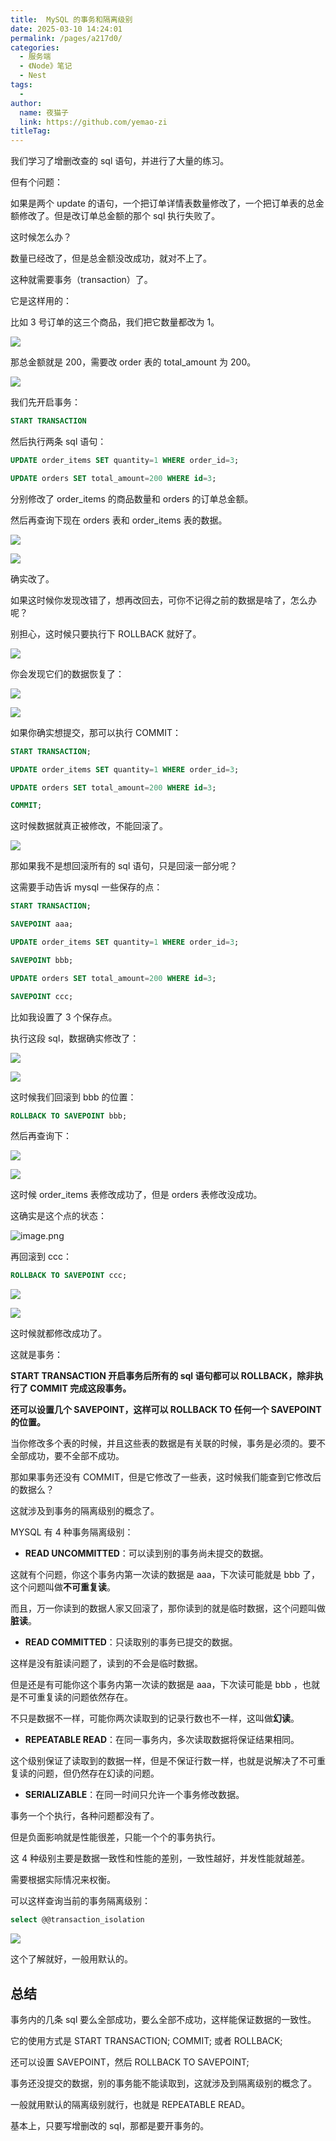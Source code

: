 ```yaml
---
title:  MySQL 的事务和隔离级别
date: 2025-03-10 14:24:01
permalink: /pages/a217d0/
categories:
  - 服务端
  - 《Node》笔记
  - Nest
tags:
  - 
author: 
  name: 夜猫子
  link: https://github.com/yemao-zi
titleTag: 
---
```

我们学习了增删改查的 sql 语句，并进行了大量的练习。

但有个问题：

如果是两个 update 的语句，一个把订单详情表数量修改了，一个把订单表的总金额修改了。但是改订单总金额的那个 sql 执行失败了。

这时候怎么办？

数量已经改了，但是总金额没改成功，就对不上了。

这种就需要事务（transaction）了。

它是这样用的：

比如 3 号订单的这三个商品，我们把它数量都改为 1。

![](https://p1-juejin.byteimg.com/tos-cn-i-k3u1fbpfcp/4e5885c3c6204ad7be3074d56959a396~tplv-k3u1fbpfcp-watermark.image?)

那总金额就是 200，需要改 order 表的 total\_amount 为 200。

![](https://p3-juejin.byteimg.com/tos-cn-i-k3u1fbpfcp/e3f96bada39043db80e6403244fb8517~tplv-k3u1fbpfcp-watermark.image?)

我们先开启事务：

```sql
START TRANSACTION
```

然后执行两条 sql 语句：

```sql
UPDATE order_items SET quantity=1 WHERE order_id=3;

UPDATE orders SET total_amount=200 WHERE id=3;
```

分别修改了 order\_items 的商品数量和 orders 的订单总金额。

然后再查询下现在 orders 表和 order\_items 表的数据。

![](https://p6-juejin.byteimg.com/tos-cn-i-k3u1fbpfcp/f8af0e19c621496e8716415091d7bc03~tplv-k3u1fbpfcp-watermark.image?)

![](https://p6-juejin.byteimg.com/tos-cn-i-k3u1fbpfcp/696b943b02ee4dd4bb06844f520e2f86~tplv-k3u1fbpfcp-watermark.image?)

确实改了。

如果这时候你发现改错了，想再改回去，可你不记得之前的数据是啥了，怎么办呢？

别担心，这时候只要执行下 ROLLBACK 就好了。

![](https://p9-juejin.byteimg.com/tos-cn-i-k3u1fbpfcp/5a3b0375015d4c3e9953b3e22007b5e9~tplv-k3u1fbpfcp-watermark.image?)

你会发现它们的数据恢复了：

![](https://p3-juejin.byteimg.com/tos-cn-i-k3u1fbpfcp/cdfc9cdd127d49a6a08c5c96fc7a105d~tplv-k3u1fbpfcp-watermark.image?)

![](https://p6-juejin.byteimg.com/tos-cn-i-k3u1fbpfcp/e118f1008cea47a6a16e5e126442ae88~tplv-k3u1fbpfcp-watermark.image?)

如果你确实想提交，那可以执行 COMMIT：

```sql
START TRANSACTION;

UPDATE order_items SET quantity=1 WHERE order_id=3;

UPDATE orders SET total_amount=200 WHERE id=3;

COMMIT;
```

这时候数据就真正被修改，不能回滚了。

![](https://p6-juejin.byteimg.com/tos-cn-i-k3u1fbpfcp/5dcbd8db05d841558b94878df722d250~tplv-k3u1fbpfcp-watermark.image?)

那如果我不是想回滚所有的 sql 语句，只是回滚一部分呢？

这需要手动告诉 mysql 一些保存的点：

```sql
START TRANSACTION;

SAVEPOINT aaa;

UPDATE order_items SET quantity=1 WHERE order_id=3;

SAVEPOINT bbb;

UPDATE orders SET total_amount=200 WHERE id=3;

SAVEPOINT ccc;

```

比如我设置了 3 个保存点。

执行这段 sql，数据确实修改了：

![](https://p3-juejin.byteimg.com/tos-cn-i-k3u1fbpfcp/daa1f65396244e10b9c42d8bd0d9d956~tplv-k3u1fbpfcp-watermark.image?)

![](https://p1-juejin.byteimg.com/tos-cn-i-k3u1fbpfcp/98f1bc6bfe7c4fdd94711a65cb5f853e~tplv-k3u1fbpfcp-watermark.image?)

这时候我们回滚到 bbb 的位置：

```sql
ROLLBACK TO SAVEPOINT bbb;
```

然后再查询下：

![](https://p9-juejin.byteimg.com/tos-cn-i-k3u1fbpfcp/409590407c3a4531a554cccb8c90b17a~tplv-k3u1fbpfcp-watermark.image?)

![](https://p9-juejin.byteimg.com/tos-cn-i-k3u1fbpfcp/6cd3d76b94e74effae007b0affb8a25c~tplv-k3u1fbpfcp-watermark.image?)

这时候 order\_items 表修改成功了，但是 orders 表修改没成功。

这确实是这个点的状态：

![image.png](https://p9-juejin.byteimg.com/tos-cn-i-k3u1fbpfcp/3624c6256ba64b88a3a6c28cb0d5ff3d~tplv-k3u1fbpfcp-watermark.image?)

再回滚到 ccc：

```sql
ROLLBACK TO SAVEPOINT ccc;
```

![](https://p6-juejin.byteimg.com/tos-cn-i-k3u1fbpfcp/b513594165d74aaaa8265482781c3acb~tplv-k3u1fbpfcp-watermark.image?)

![](https://p3-juejin.byteimg.com/tos-cn-i-k3u1fbpfcp/04b52bfed97540308b3fac02ce561afa~tplv-k3u1fbpfcp-watermark.image?)

这时候就都修改成功了。

这就是事务：

**START TRANSACTION 开启事务后所有的 sql 语句都可以 ROLLBACK，除非执行了 COMMIT 完成这段事务。**

**还可以设置几个 SAVEPOINT，这样可以 ROLLBACK TO 任何一个 SAVEPOINT 的位置。**

当你修改多个表的时候，并且这些表的数据是有关联的时候，事务是必须的。要不全部成功，要不全部不成功。

那如果事务还没有 COMMIT，但是它修改了一些表，这时候我们能查到它修改后的数据么？

这就涉及到事务的隔离级别的概念了。

MYSQL 有 4 种事务隔离级别：

*   **READ UNCOMMITTED**：可以读到别的事务尚未提交的数据。

这就有个问题，你这个事务内第一次读的数据是 aaa，下次读可能就是 bbb 了，这个问题叫做**不可重复读**。

而且，万一你读到的数据人家又回滚了，那你读到的就是临时数据，这个问题叫做**脏读**。

*   **READ COMMITTED**：只读取别的事务已提交的数据。

这样是没有脏读问题了，读到的不会是临时数据。

但是还是有可能你这个事务内第一次读的数据是 aaa，下次读可能是 bbb ，也就是不可重复读的问题依然存在。

不只是数据不一样，可能你两次读取到的记录行数也不一样，这叫做**幻读**。

*   **REPEATABLE READ**：在同一事务内，多次读取数据将保证结果相同。

这个级别保证了读取到的数据一样，但是不保证行数一样，也就是说解决了不可重复读的问题，但仍然存在幻读的问题。

*   **SERIALIZABLE**：在同一时间只允许一个事务修改数据。

事务一个个执行，各种问题都没有了。

但是负面影响就是性能很差，只能一个个的事务执行。

这 4 种级别主要是数据一致性和性能的差别，一致性越好，并发性能就越差。

需要根据实际情况来权衡。

可以这样查询当前的事务隔离级别：

```sql
select @@transaction_isolation
```
![](https://p3-juejin.byteimg.com/tos-cn-i-k3u1fbpfcp/c7baa2d25c6a4ddc963c9f54390bdfad~tplv-k3u1fbpfcp-watermark.image?)

这个了解就好，一般用默认的。

## 总结

事务内的几条 sql 要么全部成功，要么全部不成功，这样能保证数据的一致性。

它的使用方式是 START TRANSACTION; COMMIT; 或者 ROLLBACK;

还可以设置 SAVEPOINT，然后 ROLLBACK TO SAVEPOINT;

事务还没提交的数据，别的事务能不能读取到，这就涉及到隔离级别的概念了。

一般就用默认的隔离级别就行，也就是 REPEATABLE READ。

基本上，只要写增删改的 sql，那都是要开事务的。
